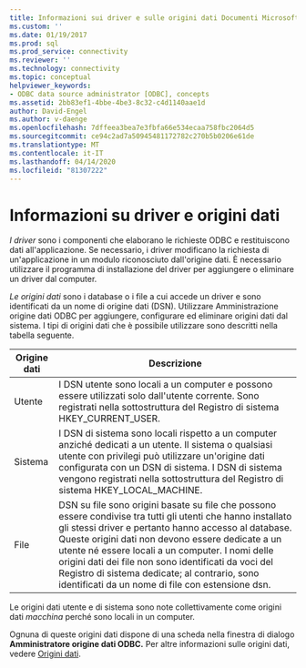 ```yaml
---
title: Informazioni sui driver e sulle origini dati Documenti Microsoft
ms.custom: ''
ms.date: 01/19/2017
ms.prod: sql
ms.prod_service: connectivity
ms.reviewer: ''
ms.technology: connectivity
ms.topic: conceptual
helpviewer_keywords:
- ODBC data source administrator [ODBC], concepts
ms.assetid: 2bb83ef1-4bbe-4be3-8c32-c4d1140aae1d
author: David-Engel
ms.author: v-daenge
ms.openlocfilehash: 7dffeea3bea7e3fbfa66e534ecaa758fbc2064d5
ms.sourcegitcommit: ce94c2ad7a50945481172782c270b5b0206e61de
ms.translationtype: MT
ms.contentlocale: it-IT
ms.lasthandoff: 04/14/2020
ms.locfileid: "81307222"
---
```

# <a name="about-drivers-and-data-sources"></a>Informazioni su driver e origini dati
*I driver* sono i componenti che elaborano le richieste ODBC e restituiscono dati all'applicazione. Se necessario, i driver modificano la richiesta di un'applicazione in un modulo riconosciuto dall'origine dati. È necessario utilizzare il programma di installazione del driver per aggiungere o eliminare un driver dal computer.  
  
 *Le origini dati* sono i database o i file a cui accede un driver e sono identificati da un nome di origine dati (DSN). Utilizzare Amministrazione origine dati ODBC per aggiungere, configurare ed eliminare origini dati dal sistema. I tipi di origini dati che è possibile utilizzare sono descritti nella tabella seguente.  
  
|Origine dati|Descrizione|  
|-----------------|-----------------|  
|Utente|I DSN utente sono locali a un computer e possono essere utilizzati solo dall'utente corrente. Sono registrati nella sottostruttura del Registro di sistema HKEY_CURRENT_USER.|  
|Sistema|I DSN di sistema sono locali rispetto a un computer anziché dedicati a un utente. Il sistema o qualsiasi utente con privilegi può utilizzare un'origine dati configurata con un DSN di sistema. I DSN di sistema vengono registrati nella sottostruttura del Registro di sistema HKEY_LOCAL_MACHINE.|  
|File|DSN su file sono origini basate su file che possono essere condivise tra tutti gli utenti che hanno installato gli stessi driver e pertanto hanno accesso al database. Queste origini dati non devono essere dedicate a un utente né essere locali a un computer. I nomi delle origini dati dei file non sono identificati da voci del Registro di sistema dedicate; al contrario, sono identificati da un nome di file con estensione dsn.|  
  
 Le origini dati utente e di sistema sono note collettivamente come origini dati *macchina* perché sono locali in un computer.  
  
 Ognuna di queste origini dati dispone di una scheda nella finestra di dialogo **Amministratore origine dati ODBC.** Per altre informazioni sulle origini dati, vedere [Origini dati](../../odbc/reference/data-sources.md).
